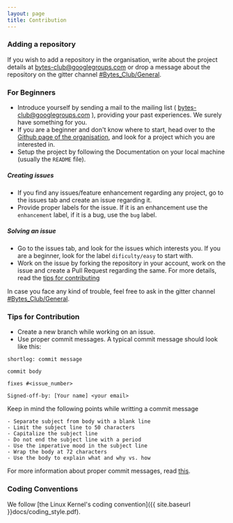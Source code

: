 ```yaml
---
layout: page
title: Contribution
---
```


### Adding a repository

If you wish to add a repository in the organisation, write about the project details at [bytes-club@googlegroups.com](mailto:bytes-club@googlegroups.com) or drop a message about the repository on the gitter channel [#Bytes_Club/General](https://gitter.im/Bytes_Club/General).

### For Beginners

* Introduce yourself by sending a mail to the mailing list ( [bytes-club@googlegroups.com](mailto:bytes-club@googlegroups.com) ), providing your past experiences. We surely have something for you.
* If you are a beginner and don't know where to start, head over to the [Github page of the organisation](https://github.com/BytesClub), and look for a project which you are interested in.
* Setup the project by following the Documentation on your local machine (usually the `README` file).

##### Creating issues
* If you find any issues/feature enhancement regarding any project, go to the issues tab and create an issue regarding it.
* Provide proper labels for the issue. If it is an enhancement use the `enhancement` label, if it is a bug, use the `bug` label.

##### Solving an issue
* Go to the issues tab, and look for the issues which interests you. If you are a beginner, look for the label `dificulty/easy` to start with.
* Work on the issue by forking the repository in your account, work on the issue and create a Pull Request regarding the same. For more details, read the [tips for contributing](#tips-for-contribution)

In case you face any kind of trouble, feel free to ask in the gitter channel [#Bytes_Club/General](https://gitter.im/Bytes_Club/General).

### Tips for Contribution

* Create a new branch while working on an issue.
* Use proper commit messages. A typical commit message should look like this: 

```
shortlog: commit message

commit body

fixes #<issue_number>

Signed-off-by: [Your name] <your email>
```

Keep in mind the following points while writting a commit message

    - Separate subject from body with a blank line
    - Limit the subject line to 50 characters
    - Capitalize the subject line
    - Do not end the subject line with a period
    - Use the imperative mood in the subject line
    - Wrap the body at 72 characters
    - Use the body to explain what and why vs. how

For more information about proper commit messages, read [this](https://chris.beams.io/posts/git-commit/).

### Coding Conventions

We follow [the Linux Kernel's coding convention]({{ site.baseurl }}docs/coding_style.pdf).
